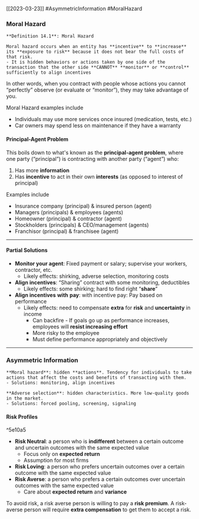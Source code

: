 [[2023-03-23]] #AsymmetricInformation #MoralHazard

### Moral Hazard

```ad-important
**Definition 14.1**: Moral Hazard

Moral hazard occurs when an entity has **incentive** to **increase** its **exposure to risk** because it does not bear the full costs of that risk.
- It is hidden behaviors or actions taken by one side of the transaction that the other side **CANNOT** **monitor** or **control** sufficiently to align incentives
```

In other words, when you contract with people whose actions you cannot “perfectly” observe (or evaluate or “monitor”), they may take advantage of you.

Moral Hazard examples include
- Individuals may use more services once insured (medication, tests, etc.)
- Car owners may spend less on maintenance if they have a warranty

#### Principal-Agent Problem
This boils down to what's known as the **principal-agent problem**, where one party (“principal”) is contracting with another party (“agent”) who:
1. Has more **information**
2. Has **incentive** to act in their own **interests** (as opposed to interest of principal)

Examples include
- Insurance company (principal) & insured person (agent)
- Managers (principals) & employees (agents)
- Homeowner (principal) & contractor (agent)
- Stockholders (principals) & CEO/management (agents)
- Franchisor (principal) & franchisee (agent)

---

#### Partial Solutions
- **Monitor your agent**: Fixed payment or salary; supervise your workers, contractor, etc.
	- Likely effects: shirking, adverse selection, monitoring costs
- **Align incentives**: “Sharing” contract with some monitoring, deductibles
	- Likely effects: some shirking; hard to find right “**share**”
- **Align incentives** **with** **pay**: with incentive pay: Pay based on performance
	- Likely effects: need to compensate **extra** for **risk** and **uncertainty** in income
		- Can backfire - If goals go up as performance increases, employees will **resist increasing effort**
		- More risky to the employee
		- Must define performance appropriately and objectively

---

### Asymmetric Information

```ad-summary
**Moral hazard**: hidden **actions**. Tendency for individuals to take actions that affect the costs and benefits of transacting with them.
- Solutions: monitoring, align incentives

**Adverse selection**: hidden characteristics. More low-quality goods in the market. 
- Solutions: forced pooling, screening, signaling
```

#### Risk Profiles

^5e10a5

- **Risk Neutral**: a person who is **indifferent** between a certain outcome and uncertain outcomes with the same expected value 
	- Focus only on **expected return**
	- Assumption for most firms
- **Risk Loving**: a person who prefers uncertain outcomes over a certain outcome with the same expected value
- **Risk Averse**: a person who prefers a certain outcomes over uncertain outcomes with the same expected value
	- Care about **expected return** and **variance**

To avoid risk, a risk averse person is willing to pay a **risk premium**. A risk-averse person will require **extra compensation** to get them to accept a risk.